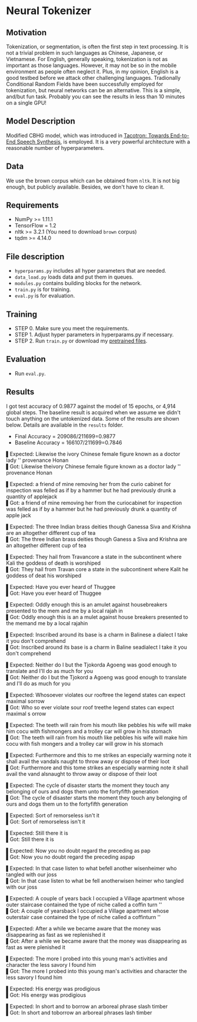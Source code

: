 # Neural Tokenizer

## Motivation
Tokenization, or segmentation, is often the first step in text processing. It is not a trivial problem in such languages as Chinese, Japanese, or Vietnamese. For English, generally speaking, tokenization is not as important as those languages. However, it may not be so in the mobile environment as people often neglect it. Plus, in my opinion, English is a good testbed before we attack other challenging languages. Tradionally Conditional Random Fields have been successfully employed for tokenization, but neural networks can be an alternative. This is a simple, and/but fun task. Probably you can see the results in less than 10 minutes on a single GPU!

## Model Description
Modified CBHG model, which was introduced in [Tacotron: Towards End-to-End Speech Synthesis](https://arxiv.org/abs/1703.10135), is employed. It is a very powerful architecture with a reasonable number of hyperparameters.

## Data
We use the brown corpus which can be obtained from `nltk`. It is not big enough, but publicly available. Besides, we don't have to clean it.

## Requirements
 * NumPy >= 1.11.1
 * TensorFlow = 1.2
 * nltk >= 3.2.1 (You need to download `brown` corpus)
 * tqdm >= 4.14.0

## File description

 * `hyperparams.py` includes all hyper parameters that are needed.
 * `data_load.py` loads data and put them in queues.
 * `modules.py` contains building blocks for the network.
 * `train.py` is for training.
 * `eval.py` is for evaluation.

## Training
  * STEP 0. Make sure you meet the requirements.
  * STEP 1. Adjust hyper parameters in hyperparams.py if necessary.
  * STEP 2. Run `train.py` or download my [pretrained files](https://www.dropbox.com/s/fxl3ixo5jwl7ihv/logdir.zip?dl=0).

## Evaluation
  * Run `eval.py`.

## Results
I got test accuracy of 0.9877 against the model of 15 epochs, or 4,914 global steps. The baseline result is acquired when we assume we didn't touch anything on the untokenized data. Some of the results are shown below. Details are available in the `results` folder.

 * Final Accuracy = 209086/211699=0.9877
 * Baseline Accuracy = 166107/211699=0.7846

▌Expected: Likewise the ivory Chinese female figure known as a doctor lady '' provenance Honan<br>
▌Got: Likewise theivory Chinese female figure known as a doctor lady '' provenance Honan<br>

▌Expected: a friend of mine removing her from the curio cabinet for inspection was felled as if by a hammer but he had previously drunk a quantity of applejack<br>
▌Got: a friend of mine removing her from the curiocabinet for inspection was felled as if by a hammer but he had previously drunk a quantity of apple jack<br>

▌Expected: The three Indian brass deities though Ganessa Siva and Krishna are an altogether different cup of tea<br>
▌Got: The three Indian brass deities though Ganess a Siva and Krishna are an altogether different cup of tea<br>

▌Expected: They hail from Travancore a state in the subcontinent where Kali the goddess of death is worshiped<br>
▌Got: They hail from Travan core a state in the subcontinent where Kalit he goddess of deat his worshiped<br>

▌Expected: Have you ever heard of Thuggee<br>
▌Got: Have you ever heard of Thuggee<br>

▌Expected: Oddly enough this is an amulet against housebreakers presented to the mem and me by a local rajah in<br>
▌Got: Oddly enough this is an a mulet against house breakers presented to the memand me by a local rajahin<br>

▌Expected: Inscribed around its base is a charm in Balinese a dialect I take it you don't comprehend<br>
▌Got: Inscribed around its base is a charm in Baline seadialect I take it you don't comprehend<br>

▌Expected: Neither do I but the Tjokorda Agoeng was good enough to translate and I'll do as much for you<br>
▌Got: Neither do I but the Tjokord a Agoeng was good enough to translate and I'll do as much for you<br>

▌Expected: Whosoever violates our rooftree the legend states can expect maximal sorrow<br>
▌Got: Who so ever violate sour roof treethe legend states can expect maximal s orrow<br>

▌Expected: The teeth will rain from his mouth like pebbles his wife will make him cocu with fishmongers and a trolley car will grow in his stomach<br>
▌Got: The teeth will rain from his mouth like pebbles his wife will make him cocu with fish mongers and a trolley car will grow in his stomach<br>

▌Expected: Furthermore and this to me strikes an especially warming note it shall avail the vandals naught to throw away or dispose of their loot<br>
▌Got: Furthermore and this tome strikes an especially warming note it shall avail the vand alsnaught to throw away or dispose of their loot<br>

▌Expected: The cycle of disaster starts the moment they touch any belonging of ours and dogs them unto the fortyfifth generation<br>
▌Got: The cycle of disaster starts the moment they touch any belonging of ours and dogs them un to the fortyfifth generation<br>

▌Expected: Sort of remorseless isn't it<br>
▌Got: Sort of remorseless isn't it<br>

▌Expected: Still there it is<br>
▌Got: Still there it is<br>

▌Expected: Now you no doubt regard the preceding as pap<br>
▌Got: Now you no doubt regard the preceding aspap<br>

▌Expected: In that case listen to what befell another wisenheimer who tangled with our joss<br>
▌Got: In that case listen to what be fell anotherwisen heimer who tangled with our joss<br>

▌Expected: A couple of years back I occupied a Village apartment whose outer staircase contained the type of niche called a coffin turn ''<br>
▌Got: A couple of yearsback I occupied a Village apartment whose outerstair case contained the type of niche called a coffinturn ''<br>

▌Expected: After a while we became aware that the money was disappearing as fast as we replenished it<br>
▌Got: After a while we became aware that the money was disappearing as fast as were plenished it<br>

▌Expected: The more I probed into this young man's activities and character the less savory I found him<br>
▌Got: The more I probed into this young man's activities and character the less savory I found him<br>

▌Expected: His energy was prodigious<br>
▌Got: His energy was prodigious<br>

▌Expected: In short and to borrow an arboreal phrase slash timber<br>
▌Got: In short and toborrow an arboreal phrases lash timber<br>





